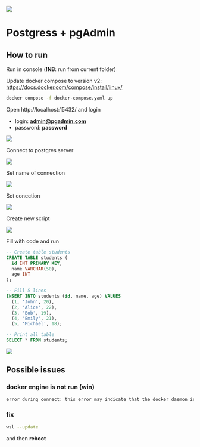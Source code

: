 ![](С&A_HOTEL.drawio.png)
# Postgress + pgAdmin
## How to run

Run in console (**!NB**: run from current folder)

Update docker compose to version v2: https://docs.docker.com/compose/install/linux/

```BASH
docker compose -f docker-compose.yaml up
```

Open http://localhost:15432/ and login
* login: **admin@pgadmin.com**
* password: **password**

![](.doc/pg_admin_log.png)

Connect to postgres server

![](.doc/pg_admin_add_new_server.png)

Set name of connection

![](.doc/pg_admin_register_server_general.png)

Set conection

![](.doc/pg_admin_register_server_connection.png)

Create new script

![](.doc/pg_admin_create_script.png)

Fill with code and run

```SQL
-- Create table students
CREATE TABLE students (
  id INT PRIMARY KEY,
  name VARCHAR(50),
  age INT
);

-- Fill 5 lines
INSERT INTO students (id, name, age) VALUES
  (1, 'John', 20),
  (2, 'Alice', 22),
  (3, 'Bob', 19),
  (4, 'Emily', 21),
  (5, 'Michael', 18);

-- Print all table
SELECT * FROM students;
```

![](.doc/pg_admin_first_run.png)

## Possible issues
### docker engine is not run (win)
```BASH
error during connect: this error may indicate that the docker daemon is not running: Get "http://%2F%2F.%2Fpipe%2Fdocker_engine/v1.24/containers/json?all=1&filters=%7B%22label%22%3A%7B%22com.docker.compose.config-hash%22%3Atrue%2C%22com.docker.compose.project%3Dpostgress%22%3Atrue%7D%7D": open //./pipe/docker_engine: The system cannot find the file specified
```
### fix
```BASH
wsl --update
```

and then **reboot**
